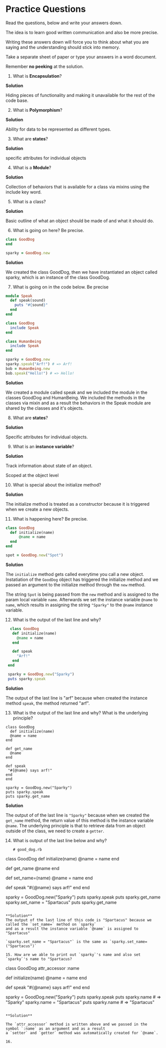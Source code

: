 <h1>Practice Questions</h1>

Read the questions, below and write your answers down.

The idea is to learn good written communication and
also be more precise.

Writing these answers down will force you to think about
what you are saying and the understanding should stick into 
memory.  

Take a separate sheet of paper or type your answers in a word 
document.  

Remember **no peeking** at the solution.




1. What is **Encapsulation**?

  **Solution** 

  Hiding pieces of functionality and making it unavailable for the rest of the code base.

2. What is **Polymorphism**?

  **Solution** 

  Ability for data to be represented as different types.

3. What are **states**?

  **Solution** 

  specific attributes for individual objects

4. What is a **Module**?

  **Solution** 

  Collection of behaviors that is available for a class via mixins using the include key word.

5. What is a class?

  **Solution**

  Basic outline of what an object should be made of and what it should do.

6. What is going on here? Be precise.

  ```Ruby
  class GoodDog
  end

  sparky = GoodDog.new
  ```

  **Solution**

  We created the class GoodDog, then we have instantiated an object called sparky, 
  which is an instance of the class GoodDog.  

7.  What is going on in the code below.  Be precise

  ```Ruby
  module Speak
    def speak(sound)
      puts "#{sound}"
    end
  end

  class GoodDog
    include Speak
  end

  class HumanBeing
    include Speak
  end

  sparky = GoodDog.new
  sparky.speak("Arf!") # => Arf!
  bob = HumanBeing.new
  bob.speak("Hello!") # => Hello!
  ```
  **Solution**

  We created a module called speak and we included the module in the classes GoodDog and HumanBeing. 
  We included the methods in the classes via mixin and as a result the behaviors in the Speak module 
  are shared by the classes and it's objects.

8. What are **states**?

  **Solution**

  Specific attributes for individual objects.

9. What is an **instance variable**?

  **Solution**

  Track information about state of an object.

  Scoped at the object level

10.  What is special about the initialize method?

  **Solution**

  The initialize method is treated as a constructor because it is triggered when we create a new objects.

11. What is happening here? Be precise.

  ```Ruby
  class GoodDog
    def initialize(name)
        @name = name
    end
  end

  spot = GoodDog.new("Spot")
  ```

  **Solution**
  
   The `initialize` method gets called everytime you call a new object.  Instatiation of the `GoodDog` object has triggered the 
   initialize method and we passed an argument to the initialize method through the `new` method.
   
   The string `Spot` is being passed from the `new` method and is assigned to the param local variable `name`.  Afterwards we set the instance variable `@name` to `name`, which results in assigning the string `"Sparky"` to the `@name` instance variable.
   
12. What is the output of the last line and why?
  
 ```Ruby
   class GoodDog
    def initialize(name)
      @name = name
    end

    def speak
      "Arf!"
    end
  end

  sparky = GoodDog.new("Sparky")
  puts sparky.speak
  ```
  **Solution**

  The output of the last line is "arf" because when created the instance method `speak`, the method
  returned "arf".
  
13. What is the output of the last line and why?  What is the underlying principle?
  
   ```
   class GoodDog
     def initialize(name)
     @name = name
   end

   def get_name
     @name
   end

   def speak
    "#{@name} says arf!"
   end
  end

  sparky = GoodDog.new("Sparky")
  puts sparky.speak
  puts sparky.get_name 
  ```
  
  **Solution**
  
  The output of of the last line is `"Sparky"` because when we created the `get_name` method, the return value of this method is 
  the instance variable `@name`.  The underlying principle is that to retrieve data from an object outside of the class, we need
  to create a `getter`.
 
14. What is output of the last line below and why?   
    ```
    # good_dog.rb

   class GoodDog
    def initialize(name)
    @name = name
   end

   def get_name
     @name
   end

   def set_name=(name)
     @name = name
   end

   def speak
    "#{@name} says arf!"
   end
  end

  sparky = GoodDog.new("Sparky")
  puts sparky.speak
  puts sparky.get_name
  sparky.set_name = "Spartacus"
  puts sparky.get_name
  ```
  
  **Solution**
  The output of the last line of this code is "Spartacus" because we called the `set_name=` method on `sparky`
  and as a result the instance variable `@name` is assigned to "Spartacus" 
  
  `sparky.set_name = "Spartacus"` is the same as `sparky.set_name=("Spartacus")`
  
15. How are we able to print out `sparky`'s name and also set `sparky`'s name to "Spartacus?
  ```
  class GoodDog
  attr_accessor :name

  def initialize(name)
    @name = name
  end

  def speak
    "#{@name} says arf!"
  end
 end

 sparky = GoodDog.new("Sparky")
 puts sparky.speak
 puts sparky.name            # => "Sparky"
 sparky.name = "Spartacus"
 puts sparky.name            # => "Spartacus"
 ```

**Solution**

 The `attr_accessor` method is written above and we passed in the symbol `:name` as an argument and as a result
 a `setter` and `getter` method was automatically created for `@name`.  

16.


